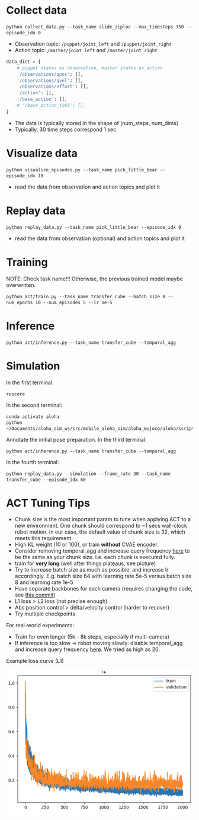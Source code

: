 # Collect data
```
python collect_data.py --task_name slide_ziploc --max_timesteps 750 --episode_idx 0
```

* Observation topic: `/puppet/joint_left` and `/puppet/joint_right`
* Action topic: `/master/joint_left` and `/master/joint_right`

```python
data_dict = {
    # puppet states as observation, master states as action
    '/observations/qpos': [],
    '/observations/qvel': [],
    '/observations/effort': [],
    '/action': [],
    '/base_action': [],
    # '/base_action_t265': [],
}
```
* The data is typically stored in the shape of (num_steps, num_dims)
* Typically, 30 time steps correspond 1 sec.

# Visualize data
```
python visualize_episodes.py --task_name pick_little_bear --episode_idx 10
```
* read the data from observation and action topics and plot it

# Replay data
```
python replay_data.py --task_name pick_little_bear --episode_idx 0
```
* read the data from observation (optional) and action topics and plot it


# Training
NOTE: Check task name!!! Otherwise, the previous trained model maybe overwritten.
```
python act/train.py --task_name transfer_cube --batch_size 8 --num_epochs 10 --num_episodes 5 --lr 1e-5
```

# Inference
```
python act/inference.py --task_name transfer_cube --temporal_agg
```

# Simulation
In the first terminal:
```
roscore
```
In the second terminal:
```
conda activate aloha
python ~/Documents/aloha_sim_ws/src/mobile_aloha_sim/aloha_mujoco/aloha/scripts/aloha_ctrl.py
```
Annotate the initial pose preparation. In the third terminal:
```
python act/inference.py --task_name transfer_cube --temporal_agg
```
In the fourth terminal:
```
python replay_data.py --simulation --frame_rate 30 --task_name transfer_cube --episode_idx 60
```

# ACT Tuning Tips
- Chunk size is the most important param to tune when applying ACT to a new environment. One chunk should correspond to ~1 secs wall-clock robot motion. In our case, the default value of chunk size is 32, which meets this requirement.
- High KL weight (10 or 100), or train **without** CVAE encoder.
- Consider removing temporal_agg and increase query frequency [here](https://github.com/tonyzhaozh/act/blob/main/imitate_episodes.py#L193) to be the same as your chunk size. I.e. each chunk is executed fully.
- train for **very long** (well after things plateaus, see picture)
- Try to increase batch size as much as possible, and increase lr accordingly. E.g. batch size 64 with learning rate 5e-5 versus batch size 8 and learning rate 1e-5
- Have separate backbones for each camera (requires changing the code, see [this commit](https://github.com/tonyzhaozh/act/commit/20fc6e990698534b89a41c2c85f54b7ff4b0c280))
- L1 loss > L2 loss (not precise enough)
- Abs position control > delta/velocity control (harder to recover)
- Try multiple checkpoints

For real-world experiments:
- Train for even longer (5k - 8k steps, especially if multi-camera)
- If inference is too slow -> robot moving slowly: disable temporal_agg and increase query frequency [here](https://github.com/tonyzhaozh/act/blob/main/imitate_episodes.py#L193). We tried as high as 20.

Example loss curve (L1)

![Example loss curve](./collect_data/docs/example_l1.png)
